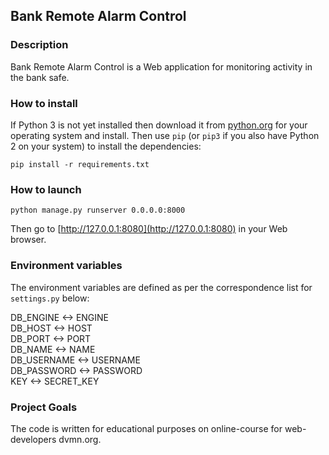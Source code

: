 ## Bank Remote Alarm Control

### Description

Bank Remote Alarm Control is a Web application for monitoring activity in the bank safe.

### How to install

If Python 3 is not yet installed then download it from [python.org](http://www.python.org) for your operating system and install. Then use `pip` (or `pip3` if you also have Python 2 on your system) to install the dependencies:

`pip install -r requirements.txt`

### How to launch

`python manage.py runserver 0.0.0.0:8000`

Then go to [http://127.0.0.1:8080](http://127.0.0.1:8080) in your Web browser.

### Environment variables

The environment variables are defined as per the correspondence list for `settings.py` below:

DB_ENGINE <->  ENGINE  
DB_HOST <-> HOST  
DB_PORT <-> PORT  
DB_NAME <-> NAME  
DB_USERNAME <-> USERNAME  
DB_PASSWORD <-> PASSWORD  
KEY <-> SECRET_KEY  

### Project Goals

The code is written for educational purposes on online-course for web-developers dvmn.org.
